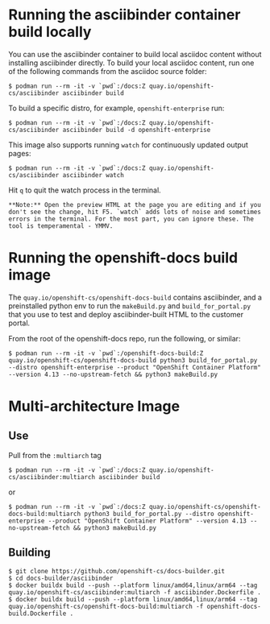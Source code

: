 # Running the asciibinder container build locally

You can use the asciibinder container to build local asciidoc content without
installing asciibinder directly. To build your local asciidoc content, run one of the
following commands from the asciidoc source folder:

```
$ podman run --rm -it -v `pwd`:/docs:Z quay.io/openshift-cs/asciibinder asciibinder build
```

To build a specific distro, for example, `openshift-enterprise` run:

```
$ podman run --rm -it -v `pwd`:/docs:Z quay.io/openshift-cs/asciibinder asciibinder build -d openshift-enterprise
```

This image also supports running `watch` for continuously updated output pages:

```
$ podman run --rm -it -v `pwd`:/docs:Z quay.io/openshift-cs/asciibinder asciibinder watch
```

Hit `q` to quit the watch process in the terminal.

    **Note:** Open the preview HTML at the page you are editing and if you don't see the change, hit F5. `watch` adds lots of noise and sometimes errors in the terminal. For the most part, you can ignore these. The tool is temperamental - YMMV. 

# Running the openshift-docs build image

The `quay.io/openshift-cs/openshift-docs-build` contains asciibinder, and a preinstalled python env to run the `makeBuild.py` and `build_for_portal.py` that you use to test and deploy asciibinder-built HTML to the customer portal.

From the root of the openshift-docs repo, run the following, or similar:

```
$ podman run --rm -it -v `pwd`:/openshift-docs-build:Z quay.io/openshift-cs/openshift-docs-build python3 build_for_portal.py --distro openshift-enterprise --product "OpenShift Container Platform" --version 4.13 --no-upstream-fetch && python3 makeBuild.py
```

# Multi-architecture Image

## Use

Pull from the `:multiarch` tag

```
$ podman run --rm -it -v `pwd`:/docs:Z quay.io/openshift-cs/asciibinder:multiarch asciibinder build
```

or

```
$ podman run --rm -it -v `pwd`:/docs:Z quay.io/openshift-cs/openshift-docs-build:multiarch python3 build_for_portal.py --distro openshift-enterprise --product "OpenShift Container Platform" --version 4.13 --no-upstream-fetch && python3 makeBuild.py
```


## Building

```
$ git clone https://github.com/openshift-cs/docs-builder.git
$ cd docs-builder/asciibinder
$ docker buildx build --push --platform linux/amd64,linux/arm64 --tag quay.io/openshift-cs/asciibinder:multiarch -f asciibinder.Dockerfile .
$ docker buildx build --push --platform linux/amd64,linux/arm64 --tag quay.io/openshift-cs/openshift-docs-build:multiarch -f openshift-docs-build.Dockerfile .
```
